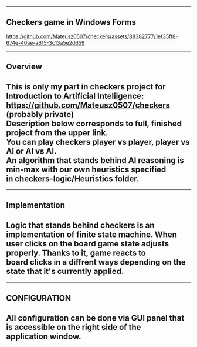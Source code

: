 -------------------------------------------------------------------------------------------  
Checkers game in Windows Forms
-------------------------------------------------------------------------------------------  

https://github.com/Mateusz0507/checkers/assets/88382777/1ef35ff8-674e-40ae-a615-3c13a5e2d659
  
-------------------------------------------------------------------------------------------  
Overview  
-------------------------------------------------------------------------------------------  
This is only my part in checkers project for Introduction to Artificial Inteliigence:  
https://github.com/Mateusz0507/checkers (probably private)  
Description below corresponds to full, finished project from the upper link.  
You can play checkers player vs player, player vs AI or AI vs AI.  
An algorithm that stands behind AI reasoning is min-max with our own heuristics specified  
in checkers-logic/Heuristics folder.
-------------------------------------------------------------------------------------------  
  
  
-------------------------------------------------------------------------------------------  
Implementation  
-------------------------------------------------------------------------------------------  
Logic that stands behind checkers is an implementation of finite state machine. 
When user clicks on the board game state adjusts properly. Thanks to it, game reacts to  
board clicks in a diffrent ways depending on the state that it's currently applied.  
-------------------------------------------------------------------------------------------  
  
  
-------------------------------------------------------------------------------------------  
CONFIGURATION   
-------------------------------------------------------------------------------------------  
All configuration can be done via GUI panel that is accessible on the right side of the  
application window.  
-------------------------------------------------------------------------------------------  
